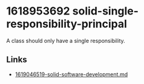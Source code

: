 # 1618953692 solid-single-responsibility-principal

A class should only have a single responsibility.

## Links
- [1619046519-solid-software-development.md](1619046519-solid-software-development.md)
